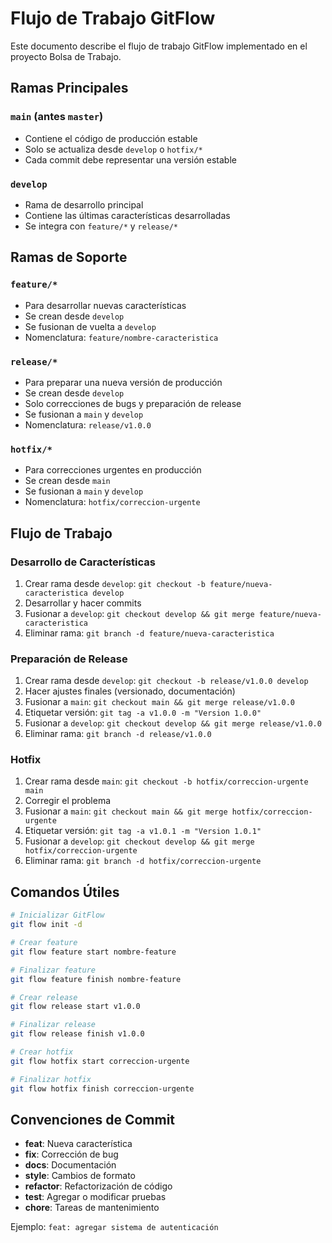 # Flujo de Trabajo GitFlow

Este documento describe el flujo de trabajo GitFlow implementado en el proyecto Bolsa de Trabajo.

## Ramas Principales

### `main` (antes `master`)
- Contiene el código de producción estable
- Solo se actualiza desde `develop` o `hotfix/*`
- Cada commit debe representar una versión estable

### `develop`
- Rama de desarrollo principal
- Contiene las últimas características desarrolladas
- Se integra con `feature/*` y `release/*`

## Ramas de Soporte

### `feature/*`
- Para desarrollar nuevas características
- Se crean desde `develop`
- Se fusionan de vuelta a `develop`
- Nomenclatura: `feature/nombre-caracteristica`

### `release/*`
- Para preparar una nueva versión de producción
- Se crean desde `develop`
- Solo correcciones de bugs y preparación de release
- Se fusionan a `main` y `develop`
- Nomenclatura: `release/v1.0.0`

### `hotfix/*`
- Para correcciones urgentes en producción
- Se crean desde `main`
- Se fusionan a `main` y `develop`
- Nomenclatura: `hotfix/correccion-urgente`

## Flujo de Trabajo

### Desarrollo de Características
1. Crear rama desde `develop`: `git checkout -b feature/nueva-caracteristica develop`
2. Desarrollar y hacer commits
3. Fusionar a `develop`: `git checkout develop && git merge feature/nueva-caracteristica`
4. Eliminar rama: `git branch -d feature/nueva-caracteristica`

### Preparación de Release
1. Crear rama desde `develop`: `git checkout -b release/v1.0.0 develop`
2. Hacer ajustes finales (versionado, documentación)
3. Fusionar a `main`: `git checkout main && git merge release/v1.0.0`
4. Etiquetar versión: `git tag -a v1.0.0 -m "Version 1.0.0"`
5. Fusionar a `develop`: `git checkout develop && git merge release/v1.0.0`
6. Eliminar rama: `git branch -d release/v1.0.0`

### Hotfix
1. Crear rama desde `main`: `git checkout -b hotfix/correccion-urgente main`
2. Corregir el problema
3. Fusionar a `main`: `git checkout main && git merge hotfix/correccion-urgente`
4. Etiquetar versión: `git tag -a v1.0.1 -m "Version 1.0.1"`
5. Fusionar a `develop`: `git checkout develop && git merge hotfix/correccion-urgente`
6. Eliminar rama: `git branch -d hotfix/correccion-urgente`

## Comandos Útiles

```bash
# Inicializar GitFlow
git flow init -d

# Crear feature
git flow feature start nombre-feature

# Finalizar feature
git flow feature finish nombre-feature

# Crear release
git flow release start v1.0.0

# Finalizar release
git flow release finish v1.0.0

# Crear hotfix
git flow hotfix start correccion-urgente

# Finalizar hotfix
git flow hotfix finish correccion-urgente
```

## Convenciones de Commit

- **feat**: Nueva característica
- **fix**: Corrección de bug
- **docs**: Documentación
- **style**: Cambios de formato
- **refactor**: Refactorización de código
- **test**: Agregar o modificar pruebas
- **chore**: Tareas de mantenimiento

Ejemplo: `feat: agregar sistema de autenticación`
